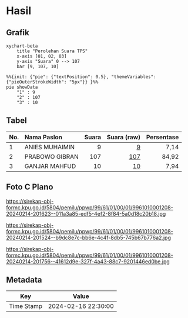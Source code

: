 # Hasil

## Grafik

```mermaid
xychart-beta
    title "Perolehan Suara TPS"
    x-axis [01, 02, 03]
    y-axis "Suara" 0 --> 107
    bar [9, 107, 10]
```

```mermaid
%%{init: {"pie": {"textPosition": 0.5}, "themeVariables": {"pieOuterStrokeWidth": "5px"}} }%%
pie showData
    "1" : 9
    "2" : 107
    "3" : 10
```

## Tabel

| No. | Nama Paslon    | Suara | Suara (raw) | Persentase |
|:--- |:-------------- | -----:| -----------:| ----------:|
| 1   | ANIES MUHAIMIN | 9     | [9][p-1]    | 7,14       |
| 2   | PRABOWO GIBRAN | 107   | [107][p-2]  | 84,92      |
| 3   | GANJAR MAHFUD  | 10    | [10][p-3]   | 7,94       |


[p-1]: https://github.com/gigit-pemilu/pemilu-2024-99-luar-negeri/blob/main/pilpres/hitung-suara/sub/99-luar-negeri/sub/61-kota-kinabalu-malaysia/sub/01-kota-kinabalu-malaysia/sub/0001-kota-kinabalu-malaysia/sub/208-ksk-197/sub/paslon-1.txt
[p-2]: https://github.com/gigit-pemilu/pemilu-2024-99-luar-negeri/blob/main/pilpres/hitung-suara/sub/99-luar-negeri/sub/61-kota-kinabalu-malaysia/sub/01-kota-kinabalu-malaysia/sub/0001-kota-kinabalu-malaysia/sub/208-ksk-197/sub/paslon-2.txt
[p-3]: https://github.com/gigit-pemilu/pemilu-2024-99-luar-negeri/blob/main/pilpres/hitung-suara/sub/99-luar-negeri/sub/61-kota-kinabalu-malaysia/sub/01-kota-kinabalu-malaysia/sub/0001-kota-kinabalu-malaysia/sub/208-ksk-197/sub/paslon-3.txt

## Foto C Plano

https://sirekap-obj-formc.kpu.go.id/5804/pemilu/ppwp/99/61/01/00/01/9961010001208-20240214-201623--011a3a85-edf5-4ef2-8f84-5a0d18c20b18.jpg

https://sirekap-obj-formc.kpu.go.id/5804/pemilu/ppwp/99/61/01/00/01/9961010001208-20240214-201524--b9dc8e7c-bb6e-4c4f-8db5-745b67b776a2.jpg

https://sirekap-obj-formc.kpu.go.id/5804/pemilu/ppwp/99/61/01/00/01/9961010001208-20240214-201756--41612d9e-327f-4a43-88c7-9201446ed0be.jpg


## Metadata

| Key        | Value               |
| ---------- | ------------------- |
| Time Stamp | 2024-02-16 22:30:00 |



